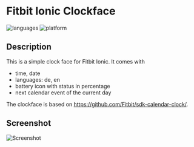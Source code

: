 # Fitbit Ionic Clockface

![languages](https://img.shields.io/badge/languages-JavaScript%20|%20CSS-blue)
![platform](https://img.shields.io/badge/platform-Fitbit%20Ionic-silver)

## Description 

This is a simple clock face for Fitbit Ionic. 
It comes with
- time, date
- languages: de, en
- battery icon with status in percentage
- next calendar event of the current day

The clockface is based on https://github.com/Fitbit/sdk-calendar-clock/.

## Screenshot 

![Screenshot](screenshot.png)
